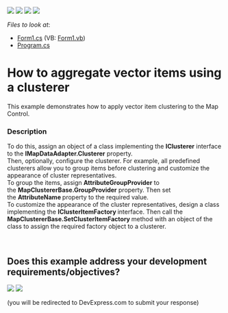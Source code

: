 <!-- default badges list -->
![](https://img.shields.io/endpoint?url=https://codecentral.devexpress.com/api/v1/VersionRange/128575976/15.2.4%2B)
[![](https://img.shields.io/badge/Open_in_DevExpress_Support_Center-FF7200?style=flat-square&logo=DevExpress&logoColor=white)](https://supportcenter.devexpress.com/ticket/details/T311973)
[![](https://img.shields.io/badge/📖_How_to_use_DevExpress_Examples-e9f6fc?style=flat-square)](https://docs.devexpress.com/GeneralInformation/403183)
[![](https://img.shields.io/badge/💬_Leave_Feedback-feecdd?style=flat-square)](#does-this-example-address-your-development-requirementsobjectives)
<!-- default badges end -->
<!-- default file list -->
*Files to look at*:

* [Form1.cs](./CS/ClustererSample/Form1.cs) (VB: [Form1.vb](./VB/ClustererSample/Form1.vb))
* [Program.cs](./CS/ClustererSample/Program.cs)
<!-- default file list end -->
# How to aggregate vector items using a clusterer


This example demonstrates how to apply vector item clustering to the Map Control.


<h3>Description</h3>

<p>To do this, assign an object of a class implementing the&nbsp;<strong>IClusterer</strong>&nbsp;interface to the&nbsp;<strong>IMapDataAdapter.Clusterer</strong>&nbsp;property.<br />Then, optionally, configure the clusterer. For example, all predefined clusterers allow you to group items before clustering and customize the appearance of cluster representatives.<br />To group the items, assign&nbsp;<strong>AttributeGroupProvider</strong>&nbsp;to the&nbsp;<strong>MapClustererBase.GroupProvider</strong>&nbsp;property. Then set the&nbsp;<strong>AttributeName&nbsp;</strong>property to the required value.<br />To customize the appearance of the cluster representatives, design a class implementing the&nbsp;<strong>IClusterItemFactory&nbsp;</strong>interface. Then call&nbsp;the <strong>MapClustererBase.SetClusterItemFactory&nbsp;</strong>method with an object of the class to assign the required factory object to a clusterer.</p>

<br/>


<!-- feedback -->
## Does this example address your development requirements/objectives?

[<img src="https://www.devexpress.com/support/examples/i/yes-button.svg"/>](https://www.devexpress.com/support/examples/survey.xml?utm_source=github&utm_campaign=winforms-map-aggregate-vector-items-using-a-clusterer&~~~was_helpful=yes) [<img src="https://www.devexpress.com/support/examples/i/no-button.svg"/>](https://www.devexpress.com/support/examples/survey.xml?utm_source=github&utm_campaign=winforms-map-aggregate-vector-items-using-a-clusterer&~~~was_helpful=no)

(you will be redirected to DevExpress.com to submit your response)
<!-- feedback end -->
